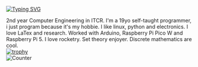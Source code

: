 [![Typing SVG](https://readme-typing-svg.demolab.com?pause=1000&color=F3A0F7&width=435&lines=If+it+moves%2C+compile+it;Ad+astra;Just+another+node+in+this+world)](https://git.io/typing-svg)

2nd year Computer Engineering in ITCR. I'm a 19yo self-taught programmer, i just program because it's my hobbie. I like linux, python and electronics. I love LaTex and research. Worked with Arduino, Raspberry Pi Pico W and Raspberry Pi 5. I love rocketry. Set theory enjoyer. Discrete mathematics are cool.  
[![trophy](https://github-profile-trophy.vercel.app/?username=ryo-ma&theme=onestar&row=2&column=5)](https://github.com/ryo-ma/github-profile-trophy)  
![Counter](https://komarev.com/ghpvc/?username=mrjakesir&color=1b1f27&style=flat-square)
